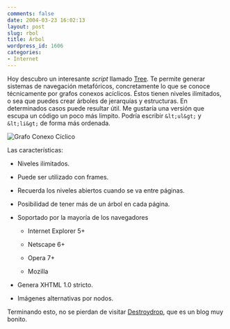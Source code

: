 ```yaml
---
comments: false
date: 2004-03-23 16:02:13
layout: post
slug: rbol
title: Árbol
wordpress_id: 1606
categories:
- Internet
---
```


Hoy descubro un interesante _script_ llamado [Tree](http://www.destroydrop.com/javascripts/tree/). Te permite generar sistemas de navegación metafóricos, concretamente lo que se conoce técnicamente por grafos conexos acíclicos. &Eacute;stos tienen niveles ilimitados, o sea que puedes crear árboles de jerarquías y estructuras. En determinados casos puede resultar útil. Me gustaría una versión que escupa un código un poco más limpito. Podría escribir `&lt;ul&gt;` y `&lt;li&gt;` de forma más ordenada.





![Grafo Conexo Cíclico](http://www.minid.net/images/tree.png)  







Las características:





  


  * Niveles ilimitados.


  * Puede ser utilizado con frames.


  * Recuerda los niveles abiertos cuando se va entre páginas.


  * Posibilidad de tener más de un árbol en cada página.


  * Soportado por la mayoría de los navegadores  

  


    * Internet Explorer 5+


    * Netscape 6+


    * Opera 7+


    * Mozilla

  




  * Genera XHTML 1.0 stricto.


  * Imágenes alternativas por nodos.





Terminando esto, no se pierdan de visitar [Destroydrop](http://www.destroydrop.com), que es un blog muy bonito.




 
